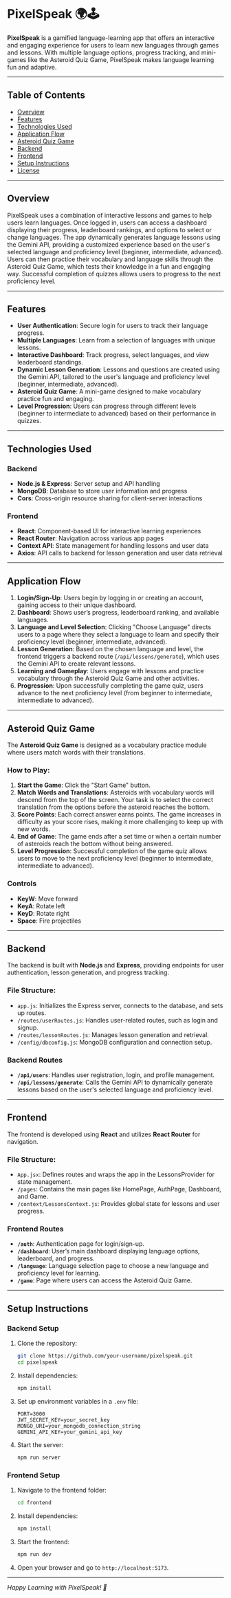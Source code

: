 # PixelSpeak 🌍🕹️

**PixelSpeak** is a gamified language-learning app that offers an interactive and engaging experience for users to learn new languages through games and lessons. With multiple language options, progress tracking, and mini-games like the Asteroid Quiz Game, PixelSpeak makes language learning fun and adaptive.

---

## Table of Contents
- [Overview](#overview)
- [Features](#features)
- [Technologies Used](#technologies-used)
- [Application Flow](#application-flow)
- [Asteroid Quiz Game](#asteroid-quiz-game)
- [Backend](#backend)
- [Frontend](#frontend)
- [Setup Instructions](#setup-instructions)
- [License](#license)

---

## Overview
PixelSpeak uses a combination of interactive lessons and games to help users learn languages. Once logged in, users can access a dashboard displaying their progress, leaderboard rankings, and options to select or change languages. The app dynamically generates language lessons using the Gemini API, providing a customized experience based on the user's selected language and proficiency level (beginner, intermediate, advanced). Users can then practice their vocabulary and language skills through the Asteroid Quiz Game, which tests their knowledge in a fun and engaging way. Successful completion of quizzes allows users to progress to the next proficiency level.

---

## Features
- **User Authentication**: Secure login for users to track their language progress.
- **Multiple Languages**: Learn from a selection of languages with unique lessons.
- **Interactive Dashboard**: Track progress, select languages, and view leaderboard standings.
- **Dynamic Lesson Generation**: Lessons and questions are created using the Gemini API, tailored to the user's language and proficiency level (beginner, intermediate, advanced).
- **Asteroid Quiz Game**: A mini-game designed to make vocabulary practice fun and engaging.
- **Level Progression**: Users can progress through different levels (beginner to intermediate to advanced) based on their performance in quizzes.

---

## Technologies Used
### Backend
- **Node.js & Express**: Server setup and API handling
- **MongoDB**: Database to store user information and progress
- **Cors**: Cross-origin resource sharing for client-server interactions

### Frontend
- **React**: Component-based UI for interactive learning experiences
- **React Router**: Navigation across various app pages
- **Context API**: State management for handling lessons and user data
- **Axios**: API calls to backend for lesson generation and user data retrieval

---

## Application Flow
1. **Login/Sign-Up**: Users begin by logging in or creating an account, gaining access to their unique dashboard.
2. **Dashboard**: Shows user’s progress, leaderboard ranking, and available languages.
3. **Language and Level Selection**: Clicking "Choose Language" directs users to a page where they select a language to learn and specify their proficiency level (beginner, intermediate, advanced).
4. **Lesson Generation**: Based on the chosen language and level, the frontend triggers a backend route (`/api/lessons/generate`), which uses the Gemini API to create relevant lessons.
5. **Learning and Gameplay**: Users engage with lessons and practice vocabulary through the Asteroid Quiz Game and other activities.
6. **Progression**: Upon successfully completing the game quiz, users advance to the next proficiency level (from beginner to intermediate, intermediate to advanced).

---

## Asteroid Quiz Game
The **Asteroid Quiz Game** is designed as a vocabulary practice module where users match words with their translations.

### How to Play:
1. **Start the Game**: Click the "Start Game" button.
2. **Match Words and Translations**: Asteroids with vocabulary words will descend from the top of the screen. Your task is to select the correct translation from the options before the asteroid reaches the bottom.
3. **Score Points**: Each correct answer earns points. The game increases in difficulty as your score rises, making it more challenging to keep up with new words.
4. **End of Game**: The game ends after a set time or when a certain number of asteroids reach the bottom without being answered.
5. **Level Progression**: Successful completion of the game quiz allows users to move to the next proficiency level (beginner to intermediate, intermediate to advanced).

### Controls
- **KeyW**: Move forward
- **KeyA**: Rotate left
- **KeyD**: Rotate right
- **Space**: Fire projectiles

---

## Backend
The backend is built with **Node.js** and **Express**, providing endpoints for user authentication, lesson generation, and progress tracking.

### File Structure:
- `app.js`: Initializes the Express server, connects to the database, and sets up routes.
- `/routes/userRoutes.js`: Handles user-related routes, such as login and signup.
- `/routes/lessonRoutes.js`: Manages lesson generation and retrieval.
- `/config/dbconfig.js`: MongoDB configuration and connection setup.

### Backend Routes
- **`/api/users`**: Handles user registration, login, and profile management.
- **`/api/lessons/generate`**: Calls the Gemini API to dynamically generate lessons based on the user's selected language and proficiency level.

---

## Frontend
The frontend is developed using **React** and utilizes **React Router** for navigation.

### File Structure:
- `App.jsx`: Defines routes and wraps the app in the LessonsProvider for state management.
- `/pages`: Contains the main pages like HomePage, AuthPage, Dashboard, and Game.
- `/context/LessonsContext.js`: Provides global state for lessons and user progress.
  
### Frontend Routes
- **`/auth`**: Authentication page for login/sign-up.
- **`/dashboard`**: User’s main dashboard displaying language options, leaderboard, and progress.
- **`/language`**: Language selection page to choose a new language and proficiency level for learning.
- **`/game`**: Page where users can access the Asteroid Quiz Game.

---

## Setup Instructions

### Backend Setup
1. Clone the repository:
    ```bash
    git clone https://github.com/your-username/pixelspeak.git
    cd pixelspeak
    ```
2. Install dependencies:
    ```bash
    npm install
    ```
3. Set up environment variables in a `.env` file:
    ```env
    PORT=3000
    JWT_SECRET_KEY=your_secret_key
    MONGO_URI=your_mongodb_connection_string
    GEMINI_API_KEY=your_gemini_api_key
    ```
4. Start the server:
    ```bash
    npm run server
    ```

### Frontend Setup
1. Navigate to the frontend folder:
    ```bash
    cd frontend
    ```
2. Install dependencies:
    ```bash
    npm install
    ```
3. Start the frontend:
    ```bash
    npm run dev
    ```
4. Open your browser and go to `http://localhost:5173`.

---

*Happy Learning with PixelSpeak! 🌟*
